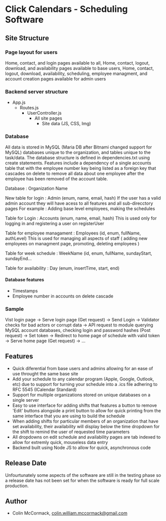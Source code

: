 # Click Calendars - Scheduling Software

## Site Structure

### Page layout for users
Home, contact, and login pages available to all,
Home, contact, logout, download, and availability pages available to base users,
Home, contact, logout, download, availability, scheduling, employee managment, and account creation pages available for admin users

### Backend server structure
- App.js
    - Routes.js
        - UserController.js
            - All site pages
                - Site data (JS, CSS, Img)

### Database
All data is stored in MySQL (Maria DB after Bitnami changed support for MySQL) databases unique to the organization, and tables unique to the task/data.
The database structure is defined in dependencies.txt using create statements.
Features include a dependency of a single accounts table that with the employee number key being listed as a foreign key that cascades on delete to remove all data about one employee after the employee has been removed of the account table.

Database : Organization Name

New table for login : Admin (enum, name, email, hash)
    If the user has a valid admin account they will have acess to all features and all sub-direcctory pages
    For example : Adding base level employees, making the schedules

Table for Login : Accounts (enum, name, email, hash) 
    This is used only for logging in and registering a user on registerUser

Table for employee managament : Employees (id, enum, fullName, authLevel)
    This is used for managing all aspects of staff ( adding new employees on managment page, promoting, deleting employees )

Table for week schedule : WeekName (id, enum, fullName, sundayStart, sundayEnd...

Table for availability : Day (enum, insertTime, start, end)

#### Database features
- Timestamps
- Employee number in accounts on delete cascade

### Sample
Vist login page -> Serve login page (Get request) -> Send Login -> Validator checks for bad actors or corrupt data -> API request to module querying MySQL account databases, checking login and password hashes (Post request) -> Set token -> Redirect to home page of schedule with valid token -> Serve home page (Get request) -> ... 

## Features
- Quick diferential from base users and admins allowing for an ease of use throught the same base site
- Add your schedule to any calendar program (Apple, Google, Outlook, etc) due to support for turning your schedule into a .ics file adhering to RFC 5545 (ICalendar Standard)
- Support for multiple organizations stored on unique databases on a single server
- Easy to use interface for adding shifts that features a button to remove 'Edit' buttons alongside a print button to allow for quick printing from the same interface that you are using to build the schedule
- When adding shifts for particular members of an organization that have set availability, their availability will display below the time dropdown for the shift to remind the user of requested time parameters
- All dropdowns on edit schedule and availability pages are tab indexed to allow for extremly quick, mouseless data entry
- Backend built using Node JS to allow for quick, asynchronous code

## Release Date
Unfourtunately some aspects of the software are still in the testing phase so a release date has not been set for when the software is ready for full scale production.

## Author
- Colin McCormack, colin.william.mccormack@gmail.com


